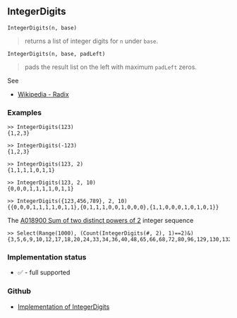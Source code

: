 ## IntegerDigits

```
IntegerDigits(n, base)
```

> returns a list of integer digits for `n` under `base`.

```
IntegerDigits(n, base, padLeft)
```

>  pads the result list on the left with maximum `padLeft` zeros.

See
* [Wikipedia - Radix](https://en.wikipedia.org/wiki/Radix)

### Examples

```
>> IntegerDigits(123)
{1,2,3}

>> IntegerDigits(-123)
{1,2,3}

>> IntegerDigits(123, 2)
{1,1,1,1,0,1,1}

>> IntegerDigits(123, 2, 10)
{0,0,0,1,1,1,1,0,1,1}

>> IntegerDigits({123,456,789}, 2, 10)
{{0,0,0,1,1,1,1,0,1,1},{0,1,1,1,0,0,1,0,0,0},{1,1,0,0,0,1,0,1,0,1}}
```

The [A018900 Sum of two distinct powers of 2](https://oeis.org/A018900) integer sequence

```
>> Select(Range(1000), (Count(IntegerDigits(#, 2), 1)==2)&)
{3,5,6,9,10,12,17,18,20,24,33,34,36,40,48,65,66,68,72,80,96,129,130,132,136,144,160,192,257,258,260,264,272,288,320,384,513,514,516,520,528,544,576,640,768}
```






### Implementation status

* &#x2705; - full supported

### Github

* [Implementation of IntegerDigits](https://github.com/axkr/symja_android_library/blob/master/symja_android_library/matheclipse-core/src/main/java/org/matheclipse/core/builtin/IntegerFunctions.java#L456) 
